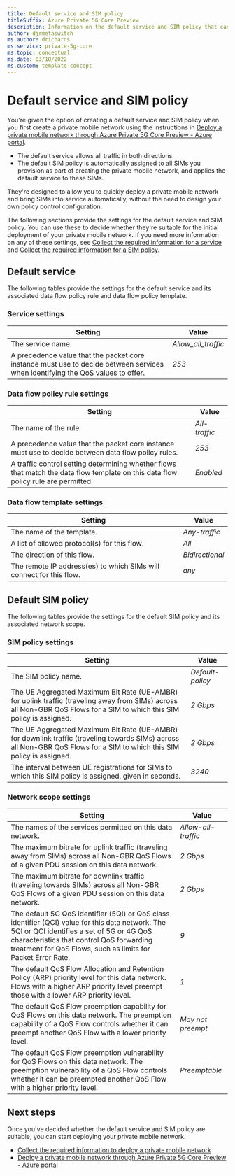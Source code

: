 ```yaml
---
title: Default service and SIM policy
titleSuffix: Azure Private 5G Core Preview
description: Information on the default service and SIM policy that can be created as part of deploying a private mobile network.
author: djrmetaswitch
ms.author: drichards
ms.service: private-5g-core
ms.topic: conceptual
ms.date: 03/18/2022
ms.custom: template-concept
---
```


# Default service and SIM policy

You're given the option of creating a default service and SIM policy when you first create a private mobile network using the instructions in [Deploy a private mobile network through Azure Private 5G Core Preview - Azure portal](how-to-guide-deploy-a-private-mobile-network-azure-portal.md). 

- The default service allows all traffic in both directions. 
- The default SIM policy is automatically assigned to all SIMs you provision as part of creating the private mobile network, and applies the default service to these SIMs. 

They're designed to allow you to quickly deploy a private mobile network and bring SIMs into service automatically, without the need to design your own policy control configuration. 

The following sections provide the settings for the default service and SIM policy. You can use these to decide whether they're suitable for the initial deployment of your private mobile network. If you need more information on any of these settings, see [Collect the required information for a service](collect-required-information-for-service.md) and [Collect the required information for a SIM policy](collect-required-information-for-sim-policy.md).

## Default service

The following tables provide the settings for the default service and its associated data flow policy rule and data flow policy template.

### Service settings

|Setting  |Value  |
|---------|---------|
|The service name.      |*Allow_all_traffic*         |
|A precedence value that the packet core instance must use to decide between services when identifying the QoS values to offer.|*253*         |

### Data flow policy rule settings

|Setting  |Value  |
|---------|---------|
|The name of the rule.     | *All-traffic*        |
|A precedence value that the packet core instance must use to decide between data flow policy rules.     | *253*        |
|A traffic control setting determining whether flows that match the data flow template on this data flow policy rule are permitted.     | *Enabled*        |

### Data flow template settings

|Setting  |Value  |
|---------|---------|
|The name of the template.     | *Any-traffic*        |
|A list of allowed protocol(s) for this flow.     | *All*        |
|The direction of this flow.     | *Bidirectional*        |
|The remote IP address(es) to which SIMs will connect for this flow.     | *any*        |

## Default SIM policy

The following tables provide the settings for the default SIM policy and its associated network scope.

### SIM policy settings

|Setting  |Value  |
|---------|---------|
|The SIM policy name.     | *Default-policy*        |
|The UE Aggregated Maximum Bit Rate (UE-AMBR) for uplink traffic (traveling away from SIMs) across all Non-GBR QoS Flows for a SIM to which this SIM policy is assigned.     | *2 Gbps*        |
|The UE Aggregated Maximum Bit Rate (UE-AMBR) for downlink traffic (traveling towards SIMs) across all Non-GBR QoS Flows for a SIM to which this SIM policy is assigned.     | *2 Gbps*        |
|The interval between UE registrations for SIMs to which this SIM policy is assigned, given in seconds.     | *3240*        |

### Network scope settings

|Setting  |Value  |
|---------|---------|
|The names of the services permitted on this data network.      | *Allow-all-traffic*        |
|The maximum bitrate for uplink traffic (traveling away from SIMs) across all Non-GBR QoS Flows of a given PDU session on this data network.      | *2 Gbps*        |
|The maximum bitrate for downlink traffic (traveling towards SIMs) across all Non-GBR QoS Flows of a given PDU session on this data network.     | *2 Gbps*        |
|The default 5G QoS identifier (5QI) or QoS class identifier (QCI) value for this data network. The 5QI or QCI identifies a set of 5G or 4G QoS characteristics that control QoS forwarding treatment for QoS Flows, such as limits for Packet Error Rate.     | *9*        |
|The default QoS Flow Allocation and Retention Policy (ARP) priority level for this data network. Flows with a higher ARP priority level preempt those with a lower ARP priority level.      | *1*        |
|The default QoS Flow preemption capability for QoS Flows on this data network. The preemption capability of a QoS Flow controls whether it can preempt another QoS Flow with a lower priority level.     | *May not preempt*        |
|The default QoS Flow preemption vulnerability for QoS Flows on this data network. The preemption vulnerability of a QoS Flow controls whether it can be preempted another QoS Flow with a higher priority level.     | *Preemptable*        |

## Next steps

Once you've decided whether the default service and SIM policy are suitable, you can start deploying your private mobile network. 

- [Collect the required information to deploy a private mobile network](collect-required-information-for-private-mobile-network.md)
- [Deploy a private mobile network through Azure Private 5G Core Preview - Azure portal](how-to-guide-deploy-a-private-mobile-network-azure-portal.md)